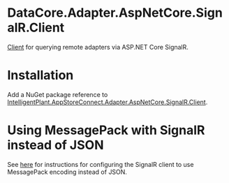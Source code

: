 ﻿# DataCore.Adapter.AspNetCore.SignalR.Client

[Client](./AdapterSignalRClient.cs) for querying remote adapters via ASP.NET Core SignalR.


# Installation

Add a NuGet package reference to [IntelligentPlant.AppStoreConnect.Adapter.AspNetCore.SignalR.Client](https://www.nuget.org/packages/IntelligentPlant.AppStoreConnect.Adapter.AspNetCore.SignalR.Client).


# Using MessagePack with SignalR instead of JSON

See [here](https://docs.microsoft.com/en-us/aspnet/core/signalr/messagepackhubprotocol#configure-messagepack-on-the-client) for instructions for configuring the SignalR client to use MessagePack encoding instead of JSON.
